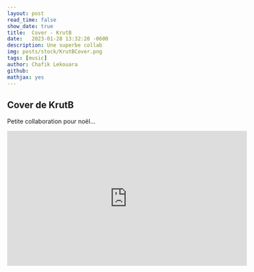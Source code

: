 ```yaml
---
layout: post
read_time: false
show_date: true
title:  Cover - KrutB
date:   2023-01-28 13:32:20 -0600
description: Une superbe collab 
img: posts/stock/KrutBCover.png
tags: [music]
author: Chafik Lekouara
github:  
mathjax: yes
---
```

## Cover de KrutB
Petite collaboration pour noël...

<body>
<p class="Youtube">
<iframe width="560" height="315" src="https://www.youtube.com/embed/wIYfi7gW60k" title="YouTube video player" frameborder="0" allow="accelerometer; autoplay; clipboard-write; encrypted-media; gyroscope; picture-in-picture; web-share" allowfullscreen></iframe>
</p>
  </body>